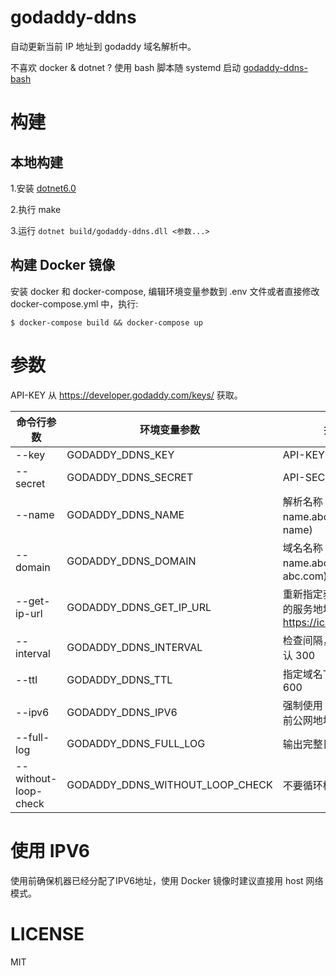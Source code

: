 # godaddy-ddns

自动更新当前 IP 地址到 godaddy 域名解析中。

不喜欢 docker & dotnet ? 使用 bash 脚本随 systemd 启动 [godaddy-ddns-bash](https://github.com/frimin/godaddy-ddns-bash)

# 构建

## 本地构建

1.安装 [dotnet6.0](https://dot.net/)

2.执行 make

3.运行 `dotnet build/godaddy-ddns.dll <参数...>`

## 构建 Docker 镜像

安装 docker 和 docker-compose, 编辑环境变量参数到 .env 文件或者直接修改 docker-compose.yml 中，执行:

    $ docker-compose build && docker-compose up

# 参数

API-KEY 从 https://developer.godaddy.com/keys/ 获取。

| 命令行参数 | 环境变量参数 | 描述 |
|  ----  |  ----  |  ----  |
| --key  | GODADDY_DDNS_KEY | API-KEY |
| --secret  | GODADDY_DDNS_SECRET | API-SECRET |
| --name  | GODADDY_DDNS_NAME | 解析名称 (例如 name.abc.com 中的 name) |
| --domain | GODADDY_DDNS_DOMAIN | 域名名称 (例如 name.abc.com 中的 abc.com) |
| --get-ip-url | GODADDY_DDNS_GET_IP_URL | 重新指定获取当前 IP 的服务地址，默认为 https://icanhazip.com |
| --interval | GODADDY_DDNS_INTERVAL | 检查间隔，单位秒，默认 300 |
| --ttl | GODADDY_DDNS_TTL | 指定域名TTL，默认 600 |
| --ipv6 | GODADDY_DDNS_IPV6 | 强制使用 IPV6 请求当前公网地址，默认 0 |
| --full-log | GODADDY_DDNS_FULL_LOG | 输出完整日志，默认 0 |
| --without-loop-check | GODADDY_DDNS_WITHOUT_LOOP_CHECK | 不要循环检查，默认 0|

# 使用 IPV6 

使用前确保机器已经分配了IPV6地址，使用 Docker 镜像时建议直接用 host 网络模式。

# LICENSE

MIT